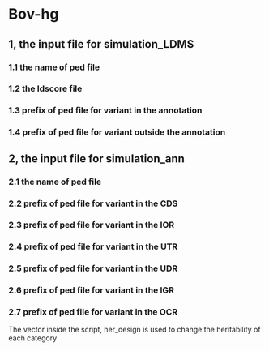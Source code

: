 # Bov-hg
## 1, the input file for simulation_LDMS  
### 1.1 the name of ped file  
### 1.2 the ldscore file  
### 1.3 prefix of ped file for variant in the annotation  
### 1.4 prefix of ped file for variant outside the annotation  

## 2, the input file for simulation_ann
### 2.1 the name of ped file  
### 2.2 prefix of ped file for variant in the CDS
### 2.3 prefix of ped file for variant in the IOR
### 2.4 prefix of ped file for variant in the UTR
### 2.5 prefix of ped file for variant in the UDR
### 2.6 prefix of ped file for variant in the IGR
### 2.7 prefix of ped file for variant in the OCR
The vector inside the script, her_design is used to change the heritability of each category

